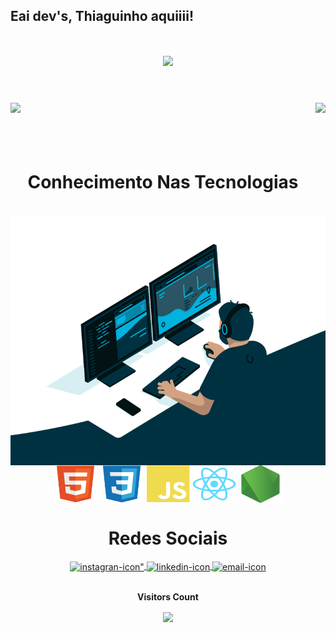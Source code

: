 ## Eai dev's, Thiaguinho aquiiii!

<h1 align="center">
<img src="https://readme-typing-svg.herokuapp.com/?font=Righteous&size=30&center=true&vCenter=true&width=500&height=70&duration=6000&lines=Olá!+Tudo+bem?;+Sou+Thiago+E+Sou+Dev+FullStack!;" />
</h1>
<br></br>

<div>
  <img  height="180em" src="https://github-readme-stats.vercel.app/api?username=Thiagodevth&show_icons=true&theme=midnight-purple&include_all_commits=true&count_private=true"/>
  <img align="right" height="180em" src="https://github-readme-stats.vercel.app/api/top-langs/?username=Thiagodevth&layout=compact&langs_count=16&theme=great-gatsby"/>
</div>
<br>

<div  align="center"> 
  <div style="display: inline_block"><br>
    <img align="left" height="400" alt="coding-time" src="./codigo.gif/code.gif">
        <br>
    <h1 align="center"> Conhecimento Nas Tecnologias </h1>
    <img align="center" height="60" width="70" alt="html-icon" src="https://raw.githubusercontent.com/devicons/devicon/master/icons/html5/html5-original.svg">
    <img align="center" height="60" width="70" alt="css-icon" src="https://raw.githubusercontent.com/devicons/devicon/master/icons/css3/css3-original.svg">
    <img align="center" height="60" width="70" alt="js-icon"  src="https://raw.githubusercontent.com/devicons/devicon/master/icons/javascript/javascript-plain.svg">
    <img align="center" height="60" width="70" alt="react-icon" src="https://raw.githubusercontent.com/devicons/devicon/master/icons/react/react-original.svg">
    <img align="center" height="60" width="70" alt="nodejs-icon" src="https://raw.githubusercontent.com/devicons/devicon/master/icons/nodejs/nodejs-original.svg">
   </div>


 <div align="center">
    <h1 align="center">Redes Sociais</h1>
    <a href="https://www.instagram.com/thiaguinn_ofc/?next=%2F">
      <img align="center" alt=instagran-icon" src="https://img.shields.io/badge/Instagram-E4405F?style=for-the-badge&logo=instagram&logoColor=white">
    <a/>
    <a href="https://www.linkedin.com/in/thiagothfidelis/">
      <img align="center" alt="linkedin-icon" src="https://img.shields.io/badge/LinkedIn-0077B5?style=for-the-badge&logo=linkedin&logoColor=white">
    <a/>
    <a href="mailto: thiagofd341@gmail.com">
      <img align="center" alt="email-icon" src="https://img.shields.io/badge/Gmail-D14836?style=for-the-badge&logo=gmail&logoColor=white">
    <a/>
  </div>
</div>

     
<div align="center">
<br><p align="centre"><b>Visitors Count</b></p>  
<p align="center"><img align="center" src="https://profile-counter.glitch.me/{Thiagodevth}/count.svg" /></p> 
<br>
</div>
